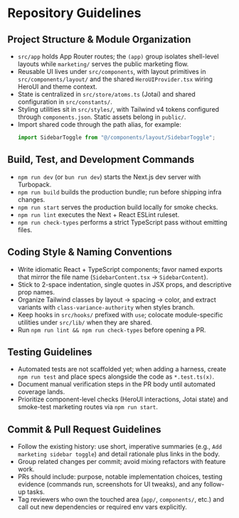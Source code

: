 # Repository Guidelines

## Project Structure & Module Organization
- `src/app` holds App Router routes; the `(app)` group isolates shell-level layouts while `marketing/` serves the public marketing flow.
- Reusable UI lives under `src/components`, with layout primitives in `src/components/layout/` and the shared `HeroUIProvider.tsx` wiring HeroUI and theme context.
- State is centralized in `src/store/atoms.ts` (Jotai) and shared configuration in `src/constants/`.
- Styling utilities sit in `src/styles/`, with Tailwind v4 tokens configured through `components.json`. Static assets belong in `public/`.
- Import shared code through the path alias, for example:
  ```ts
  import SidebarToggle from "@/components/layout/SidebarToggle";
  ```

## Build, Test, and Development Commands
- `npm run dev` (or `bun run dev`) starts the Next.js dev server with Turbopack.
- `npm run build` builds the production bundle; run before shipping infra changes.
- `npm run start` serves the production build locally for smoke checks.
- `npm run lint` executes the Next + React ESLint ruleset.
- `npm run check-types` performs a strict TypeScript pass without emitting files.

## Coding Style & Naming Conventions
- Write idiomatic React + TypeScript components; favor named exports that mirror the file name (`SidebarContent.tsx` → `SidebarContent`).
- Stick to 2-space indentation, single quotes in JSX props, and descriptive prop names.
- Organize Tailwind classes by layout → spacing → color, and extract variants with `class-variance-authority` when styles branch.
- Keep hooks in `src/hooks/` prefixed with `use`; colocate module-specific utilities under `src/lib/` when they are shared.
- Run `npm run lint && npm run check-types` before opening a PR.

## Testing Guidelines
- Automated tests are not scaffolded yet; when adding a harness, create `npm run test` and place specs alongside the code as `*.test.ts(x)`.
- Document manual verification steps in the PR body until automated coverage lands.
- Prioritize component-level checks (HeroUI interactions, Jotai state) and smoke-test marketing routes via `npm run start`.

## Commit & Pull Request Guidelines
- Follow the existing history: use short, imperative summaries (e.g., `Add marketing sidebar toggle`) and detail rationale plus links in the body.
- Group related changes per commit; avoid mixing refactors with feature work.
- PRs should include: purpose, notable implementation choices, testing evidence (commands run, screenshots for UI tweaks), and any follow-up tasks.
- Tag reviewers who own the touched area (`app/`, `components/`, etc.) and call out new dependencies or required env vars explicitly.
